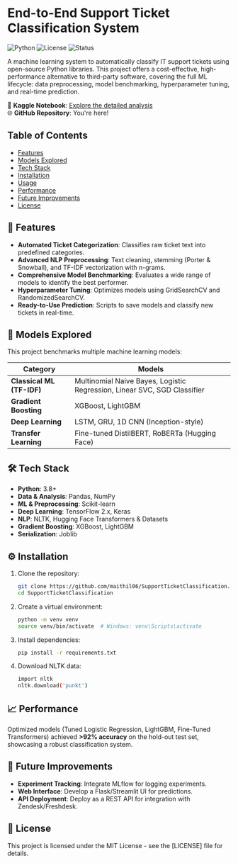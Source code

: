 # End-to-End Support Ticket Classification System

![Python](https://img.shields.io/badge/python-3.8%2B-blue.svg)
![License](https://img.shields.io/badge/license-MIT-green.svg)
![Status](https://img.shields.io/badge/status-active-brightgreen.svg)

A machine learning system to automatically classify IT support tickets using open-source Python libraries. This project offers a cost-effective, high-performance alternative to third-party software, covering the full ML lifecycle: data preprocessing, model benchmarking, hyperparameter tuning, and real-time prediction.

📓 **Kaggle Notebook**: [Explore the detailed analysis](https://www.kaggle.com/code/maithil06/support-ticket-classification)  
🌐 **GitHub Repository**: You're here!  

## Table of Contents
- [Features](#-features)
- [Models Explored](#-models-explored)
- [Tech Stack](#️-tech-stack)
- [Installation](#️-installation)
- [Usage](#-usage)
- [Performance](#-performance)
- [Future Improvements](#-future-improvements)
- [License](#-license)

## 🌟 Features
- **Automated Ticket Categorization**: Classifies raw ticket text into predefined categories.
- **Advanced NLP Preprocessing**: Text cleaning, stemming (Porter & Snowball), and TF-IDF vectorization with n-grams.
- **Comprehensive Model Benchmarking**: Evaluates a wide range of models to identify the best performer.
- **Hyperparameter Tuning**: Optimizes models using GridSearchCV and RandomizedSearchCV.
- **Ready-to-Use Prediction**: Scripts to save models and classify new tickets in real-time.

## 🤖 Models Explored
This project benchmarks multiple machine learning models:

| Category | Models |
|----------|--------|
| **Classical ML (TF-IDF)** | Multinomial Naive Bayes, Logistic Regression, Linear SVC, SGD Classifier |
| **Gradient Boosting** | XGBoost, LightGBM |
| **Deep Learning** | LSTM, GRU, 1D CNN (Inception-style) |
| **Transfer Learning** | Fine-tuned DistilBERT, RoBERTa (Hugging Face) |

## 🛠️ Tech Stack
- **Python**: 3.8+
- **Data & Analysis**: Pandas, NumPy
- **ML & Preprocessing**: Scikit-learn
- **Deep Learning**: TensorFlow 2.x, Keras
- **NLP**: NLTK, Hugging Face Transformers & Datasets
- **Gradient Boosting**: XGBoost, LightGBM
- **Serialization**: Joblib

## ⚙️ Installation
1. Clone the repository:
   ```bash
   git clone https://github.com/maithil06/SupportTicketClassification.git
   cd SupportTicketClassification
2. Create a virtual environment:
   ```bash
   python -m venv venv
   source venv/bin/activate  # Windows: venv\Scripts\activate
3. Install dependencies:
   ```bash
   pip install -r requirements.txt
4. Download NLTK data:
   ```bash
   import nltk
   nltk.download('punkt')

## 📈 Performance
Optimized models (Tuned Logistic Regression, LightGBM, Fine-Tuned Transformers) achieved **>92% accuracy** on the hold-out test set, showcasing a robust classification system.

## 🔮 Future Improvements
- **Experiment Tracking**: Integrate MLflow for logging experiments.
- **Web Interface**: Develop a Flask/Streamlit UI for predictions.
- **API Deployment**: Deploy as a REST API for integration with Zendesk/Freshdesk.

## 📜 License
This project is licensed under the MIT License - see the [LICENSE] file for details.
